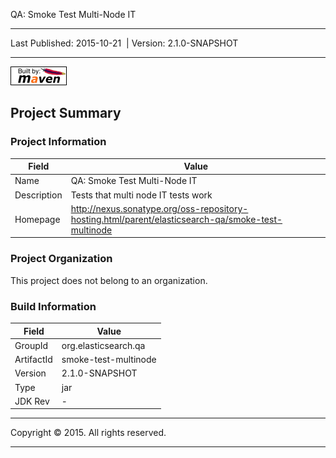 QA: Smoke Test Multi-Node IT

------------------------------------------------------------------------

<span id="publishDate">Last Published: 2015-10-21</span>  | <span id="projectVersion">Version: 2.1.0-SNAPSHOT</span>

------------------------------------------------------------------------

[![Built by Maven](./images/logos/maven-feather.png)](http://maven.apache.org/ "Built by Maven")

Project Summary
---------------

### Project Information

| Field       | Value                                                                                                |
|-------------|------------------------------------------------------------------------------------------------------|
| Name        | QA: Smoke Test Multi-Node IT                                                                         |
| Description | Tests that multi node IT tests work                                                                  |
| Homepage    | <http://nexus.sonatype.org/oss-repository-hosting.html/parent/elasticsearch-qa/smoke-test-multinode> |

### Project Organization

This project does not belong to an organization.

### Build Information

| Field      | Value                |
|------------|----------------------|
| GroupId    | org.elasticsearch.qa |
| ArtifactId | smoke-test-multinode |
| Version    | 2.1.0-SNAPSHOT       |
| Type       | jar                  |
| JDK Rev    | -                    |

------------------------------------------------------------------------

Copyright © 2015. All rights reserved.

------------------------------------------------------------------------


